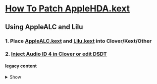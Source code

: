 # [How To Patch AppleHDA.kext][1]

## Using AppleALC and Lilu

### 1. Place [AppleALC.kext][5] and [Lilu.kext][6] into Clover/Kext/Other

### 2. [Inject Audio ID 4 in Clover or edit DSDT][4]

#### legacy content

<details>
	<summary>
		Show
	</summary>

    1. Edit AppleHDA.kext/Contents/PlugIns/AppleHDAHardwareConfigDriver.kext/Contents/Info.plist
    Add following codec to the key IOKitPersonalities / HDA Hardware Config Resource / HDAConfigDefault:
    ```

    <dict>
    	<key>AFGLowPowerState</key>
    	<data>
    	AwAAAA==
    	</data>
    	<key>Codec</key>
    	<string>Mirone - Realtek ALC269</string>
    	<key>CodecID</key>
    	<integer>283902569</integer>
    	<key>ConfigData</key>
    	<data>
    	AUccEAFHHQABRx4TAUcfkAGHHCABhx2QAYce
    	gQGHHwIBtxwwAbcdEAG3HqABtx+QAhccQAIX
    	HRACFx4hAhcfAgFHDAI=
    	</data>
    	<key>FuncGroup</key>
    	<integer>1</integer>
    	<key>LayoutID</key>
    	<integer>3</integer>
    </dict>
    ```
    2. Patch Platform.xml and Layout3.xml
    Copy Platform.xml.zlib and layout3.xml.zlib to AppleHDA.kext/Content/Resources/
    ```
    zlib.pl usage:
    inflate：
    perl zlib.pl inflate layout3.xml.zlib > layout3.xml
    perl zlib.pl inflate Platforms.xml.zlib > Platforms.xml
    deflate
    perl zlib.pl deflate layout3.xml > layout3.xml.zlib
    perl zlib.pl deflate Platforms.xml > Platforms.xml.zlib
    ```

    3. Binary Patch

    [Clover patch][2] or manually:

    ```
    tools/patch-hda/patch-hda.pl -s /Path/to/AppleHDA.kext 10ec0269
    ```

    4. DSDT Patch

    Use layout 3 (edit DSDT or inject with Clover).

</details>

[1]: http://www.insanelymac.com/forum/topic/295001-guide-to-patch-applehda-for-your-codec/
[2]: http://www.insanelymac.com/forum/topic/298027-guide-aio-guides-for-hackintosh/page-2#entry2030060
[3]: http://www.insanelymac.com/forum/files/file/496-applehda-patcher/
[4]: https://github.com/acidanthera/AppleALC/blob/4f095a21877520d8d548a8f033d345ede8da175d/Resources/ALC269/Info.plist#L41-L43
[5]: https://github.com/acidanthera/AppleALC
[6]: https://github.com/acidanthera/Lilu
